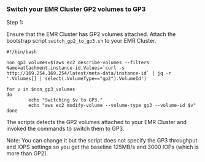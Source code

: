 
### Switch your EMR Cluster GP2 volumes to GP3

Step 1:

Ensure that the EMR Cluster has GP2 volumes attached. Attach the bootstrap script `switch_gp2_to_gp3.sh` to your EMR Cluster. 

```
#!/bin/bash

non_gp3_volumes=$(aws ec2 describe-volumes --filters Name=attachment.instance-id,Values=`curl -s http://169.254.169.254/latest/meta-data/instance-id` | jq -r '.Volumes[] | select(.VolumeType=="gp2").VolumeId')

for v in $non_gp3_volumes
do
        echo "Switching $v to GP3."
        echo "aws ec2 modify-volume --volume-type gp3 --volume-id $v"
done

``` 

The scripts detects the GP2 volumes attached to your EMR Cluster and invoked the commands to switch them to GP3.

Note: You can change it but the script does not specify the GP3 throughput and IOPS settings so you get the baseline 125MB/s and 3000 IOPs (which is more than GP2).
